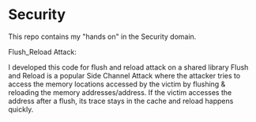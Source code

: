 # Security

This repo contains my "hands on" in the Security domain.

Flush_Reload Attack:

I developed this code for flush and reload attack on a shared library<redacted>
Flush and Reload is a popular Side Channel Attack where the attacker  tries to access the memory locations 
accessed by the victim by flushing & reloading the memory addresses/address. If the victim accesses the address after a flush, 
its trace stays in the cache and reload happens quickly.
